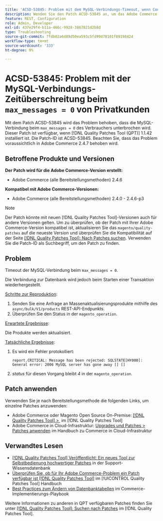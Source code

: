 ```yaml
---
title: 'ACSD-53845: Problem mit dem MySQL-Verbindungs-Timeout, wenn Consumer max_messages = 0'
description: Wenden Sie den Patch ACSD-53845 an, um das Adobe Commerce-Problem zu beheben, bei dem die MySQL-Verbindung beim Verbraucher „max_messages = 0“ eine Zeitüberschreitung aufweist.
feature: REST, Configuration
role: Admin, Developer
exl-id: 437e29f4-b11a-466c-9928-3867821d2b8d
type: Troubleshooting
source-git-commit: 7fdb02a6d89d50ea593c5fd99d78101f89198424
workflow-type: tm+mt
source-wordcount: '333'
ht-degree: 0%

---
```


# ACSD-53845: Problem mit der MySQL-Verbindungs-Zeitüberschreitung beim `max_messages = 0` von Privatkunden

Mit dem Patch ACSD-53845 wird das Problem behoben, dass die MySQL-Verbindung beim `max_messages = 0` des Verbrauchers unterbrochen wird. Dieser Patch ist verfügbar, wenn [!DNL Quality Patches Tool (QPT)] 1.1.42 installiert ist. Die Patch-ID ist ACSD-53845. Beachten Sie, dass das Problem voraussichtlich in Adobe Commerce 2.4.7 behoben wird.

## Betroffene Produkte und Versionen

**Der Patch wird für die Adobe Commerce-Version erstellt:**

* Adobe Commerce (alle Bereitstellungsmethoden) 2.4.6

**Kompatibel mit Adobe Commerce-Versionen:**

* Adobe Commerce (alle Bereitstellungsmethoden) 2.4.0 - 2.4.6-p3

>[!NOTE]
>
>Der Patch könnte mit neuen [!DNL Quality Patches Tool]-Versionen auch für andere Versionen gelten. Um zu überprüfen, ob der Patch mit Ihrer Adobe Commerce-Version kompatibel ist, aktualisieren Sie das `magento/quality-patches` auf die neueste Version und überprüfen Sie die Kompatibilität auf der Seite [[!DNL Quality Patches Tool]: Nach Patches suchen](https://experienceleague.adobe.com/tools/commerce-quality-patches/index.html?lang=de). Verwenden Sie die Patch-ID als Suchbegriff, um den Patch zu finden.

## Problem

Timeout der MySQL-Verbindung beim `max_messages = 0`.

Die Verbindung zur Datenbank wird jedoch beim Starten einer Transaktion wiederhergestellt.

<u>Schritte zur Reproduktion</u>:

1. Senden Sie eine Anfrage an Massenaktualisierungsprodukte mithilfe des `async/bulk/V1/products` REST-API-Endpunkts.
1. Überprüfen Sie den Status in der `magento_operation`.

<u>Erwartete Ergebnisse</u>:

Die Produkte werden aktualisiert.

<u>Tatsächliche Ergebnisse</u>:

1. Es wird ein Fehler protokolliert:

   ```
   report.CRITICAL: Message has been rejected: SQLSTATE[HY000]: General error: 2006 MySQL server has gone away [] []
   ```

1. *status* für diesen Vorgang bleibt *4* in der `magento_operation`.

## Patch anwenden

Verwenden Sie je nach Bereitstellungsmethode die folgenden Links, um einzelne Patches anzuwenden:

* Adobe Commerce oder Magento Open Source On-Premise: [[!DNL Quality Patches Tool] > &#x200B;](/help/tools/quality-patches-tool/usage.md) im [!DNL Quality Patches Tool]
* Adobe Commerce in Cloud-Infrastruktur: [Upgrades und Patches > Patches anwenden](https://experienceleague.adobe.com/docs/commerce-cloud-service/user-guide/develop/upgrade/apply-patches.html?lang=de) im Handbuch zu Commerce in Cloud-Infrastruktur

## Verwandtes Lesen

* [[!DNL Quality Patches Tool] Veröffentlicht: Ein neues Tool zur Selbstbedienung hochwertiger Patches](https://experienceleague.adobe.com/de/docs/commerce-operations/tools/quality-patches-tool/quality-patches-tool-to-self-serve-quality-patches) in der Support-Wissensdatenbank
* [Überprüfen Sie, ob für Ihr Adobe Commerce-Problem ein Patch verfügbar ist [!DNL Quality Patches Tool]](/help/tools/quality-patches-tool/patches-available-in-qpt/check-patch-for-magento-issue-with-magento-quality-patches.md) im [!UICONTROL Quality Patches Tool] Handbuch
* [Best Practices zum Ändern von Datenbanktabellen](https://experienceleague.adobe.com/de/docs/commerce-operations/implementation-playbook/best-practices/development/modifying-core-and-third-party-tables#why-adobe-recommends-avoiding-modifications) im Commerce-Implementierungs-Playbook

Weitere Informationen zu anderen in QPT verfügbaren Patches finden Sie unter [[!DNL Quality Patches Tool]: Suchen nach Patches](https://experienceleague.adobe.com/tools/commerce-quality-patches/index.html?lang=de) im [!DNL Quality Patches Tool].
